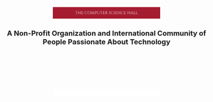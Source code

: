 <h1 align="center"><picture><img src="logo.svg" align="center" width="250px"></picture></h1>
<h3 align="center">A Non-Profit Organization and International Community of People Passionate About Technology</h3>
<br>
<br>
<br>
<br>

<p align="center"><picture>
  <source media="(prefers-color-scheme: dark)" srcset="l-tcsh.svg" align="center" width="250px">
  <source media="(prefers-color-scheme: light)" srcset="dtcsh.svg" align="center" width="250px">
  <img alt="Shows an illustrated sun in light mode and a moon with stars in dark mode." src="l-tcsh.svg" align="center" width="250px">
</picture></p>


